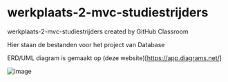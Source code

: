 # werkplaats-2-mvc-studiestrijders
werkplaats-2-mvc-studiestrijders created by GitHub Classroom

Hier staan de bestanden voor het project van Database

ERD/UML diagram is gemaakt op (deze website)[https://app.diagrams.net/]

![image](https://cdn.discordapp.com/attachments/583019820707086336/1047605642711531620/image.png "instructies")